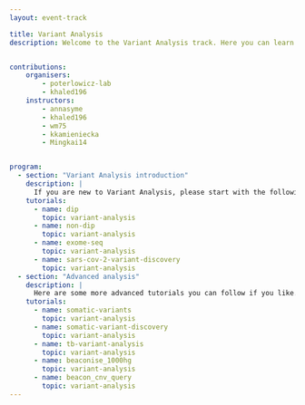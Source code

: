 ```yaml
---
layout: event-track

title: Variant Analysis
description: Welcome to the Variant Analysis track. Here you can learn about Variant Analysis. If you need support during the event contact us via the Slack Channel.


contributions:
    organisers:
        - poterlowicz-lab
        - khaled196
    instructors:
        - annasyme
        - khaled196
        - wm75
        - kkamieniecka
        - Mingkai14


program:
  - section: "Variant Analysis introduction" 
    description: |
      If you are new to Variant Analysis, please start with the following tutorials. They cover the essential knowledge about Variant Calling in different diploid systems and organisms. If you encounter any issues, please ask us on Slack.
    tutorials:
      - name: dip
        topic: variant-analysis
      - name: non-dip
        topic: variant-analysis
      - name: exome-seq
        topic: variant-analysis
      - name: sars-cov-2-variant-discovery
        topic: variant-analysis
  - section: "Advanced analysis" 
    description: |
      Here are some more advanced tutorials you can follow if you like. They apply the previous knowledge to selected use cases and introduce Beacon for data sharing and queries. If you encounter any issues, please ask us on Slack.
    tutorials:
      - name: somatic-variants
        topic: variant-analysis
      - name: somatic-variant-discovery
        topic: variant-analysis
      - name: tb-variant-analysis
        topic: variant-analysis
      - name: beaconise_1000hg
        topic: variant-analysis
      - name: beacon_cnv_query
        topic: variant-analysis
---
```

